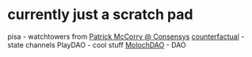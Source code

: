 # currently just a scratch pad

pisa - watchtowers from [Patrick McCorry @ Consensys](https://twitter.com/paddykcl)
[counterfactual](https://github.com/counterfactual) - state channels
PlayDAO - cool stuff
[MolochDAO](https://github.com/MolochVentures/moloch/blob/master/README.md) - DAO
